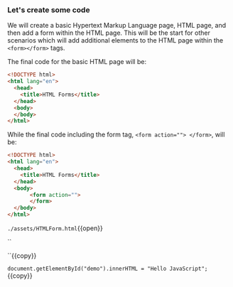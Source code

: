 ### Let's create some code

We will create a basic Hypertext Markup Language page, HTML page, and then add a form within the HTML page. This will be the start for other scenarios which will add additional elements to the HTML page within the ```<form></form>``` tags.

The final code for the basic HTML page will be:

```HTML
<!DOCTYPE html>
<html lang="en">
  <head>
    <title>HTML Forms</title>
  </head>
  <body>
  </body>
</html>
```

While the final code including the form tag, ```<form action=""> </form>```, will be:

```HTML
<!DOCTYPE html>
<html lang="en">
  <head>
    <title>HTML Forms</title>
  </head>
  <body>
       <form action="">
       </form>
  </body>
</html>
```

`./assets/HTMLForm.html`{{open}}

``<!DOCTYPE html>
<html lang="en">
  <head>
    <title>HTML Forms</title>
  </head>
  <body>
  </body>
</html>
``{{copy}}

`document.getElementById("demo").innerHTML = "Hello JavaScript";`{{copy}}